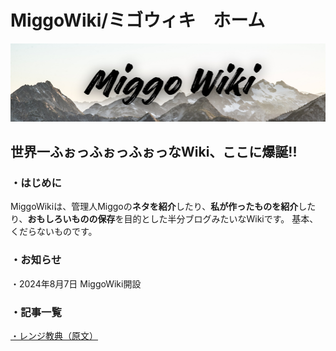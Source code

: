 # MiggoWiki/ミゴウィキ　ホーム
![logo](biglogo.png)
## 世界一ふぉっふぉっふぉっなWiki、ここに爆誕!!


### ・はじめに
MiggoWikiは、管理人Miggoの**ネタを紹介**したり、**私が作ったものを紹介**したり、**おもしろいものの保存**を目的とした半分ブログみたいなWikiです。
基本、くだらないものです。


### ・お知らせ
・2024年8月7日
  MiggoWiki開設


### ・記事一覧
[・レンジ教典（原文）](range.md "レンジ教典")
